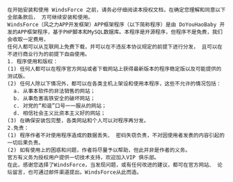     在开始安装和使用 WindsForce 之前，请务必仔细阅读本授权文档，在确定您理解和同意以下全部条款后， 方可继续安装和使用。
    WindsForce（风之力APP开发框架）APP框架程序（以下简称程序）是由 DoYouHaoBaby 开发的APP框架程序，基于PHP脚本和MySQL数据库。本程序是开源程序，但程序不是免费，我们会收取一定费用，
    任何人都可以从互联网上免费下载，并可以在不违反本协议规定的前提下进行分发， 且可以在不进行商业行为的前提下自由使用。
    1. 程序使用和版权：
    (1) 任何人都可以在程序官方网站或者下载网站上获得最新版本的程序稳定版以及可能提供的测试版。
    (2) 任何人除以下情况外，都可以在各类主机上架设和使用本程序，这些不允许的情况包括：
      a. 从事本软件的非法销售的网站；
      b. 从事危害高铁安全的破坏网站；
      c. 对党的“和谐”口号一一服从的网站；
      d. 相信社会主义比资本主义好的网站；
    (3) 在确保安装包完整，各类网站和个人可以对程序再分发。
    2.免责：
    (1) 程序作者不对使用程序造成的数据丢失、 密码失窃负责，不对因使用者发表的内容引起的一切后果负责。
    (2) 如有使用上的困惑和问题，作者将尽量予以帮助，但此并非是作者的义务。
    官方有义务为授权用户提供一切技术支持，欢迎加入VIP 俱乐部。
    在此，感谢您选择了WindsForce，当发现问题，或有任何改进的建议，都可在官方网站、 论坛留言，也可通过邮件渠道提出。WindsForce从此而造。